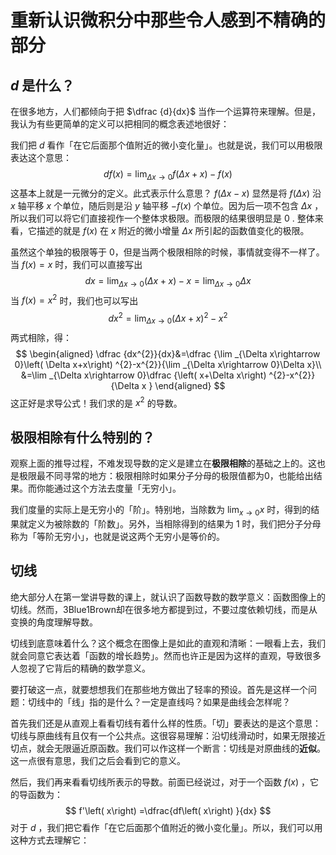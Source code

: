 # 重新认识微积分中那些令人感到不精确的部分

## $d$ 是什么？

在很多地方，人们都倾向于把 $\dfrac {d}{dx}$ 当作一个运算符来理解。但是，我认为有些更简单的定义可以把相同的概念表述地很好：

我们把 $d$ 看作「在它后面那个值附近的微小变化量」。也就是说，我们可以用极限表达这个意思：
$$
df\left( x\right) =\lim _{\Delta x\rightarrow 0}f\left( \Delta x+x\right) -f\left( x\right)
$$
这基本上就是一元微分的定义。此式表示什么意思？ $f\left( \Delta x-x\right)$ 显然是将 $f\left( \Delta x\right)$ 沿 $x$ 轴平移 $x$ 个单位，随后则是沿 $y$ 轴平移 $-f\left( x\right)$ 个单位。因为后一项不包含 $\Delta x$ ，所以我们可以将它们直接视作一个整体求极限。而极限的结果很明显是 $0$ . 整体来看，它描述的就是 $f\left( x\right)$ 在 $x$ 附近的微小增量 $\Delta x$ 所引起的函数值变化的极限。

虽然这个单独的极限等于 $0$，但是当两个极限相除的时候，事情就变得不一样了。当 $f\left( x\right) =x$ 时，我们可以直接写出
$$
dx=\lim _{\Delta x\rightarrow 0}\left( \Delta x+x\right) -x=\lim _{\Delta x\rightarrow 0}\Delta x
$$
当 $f\left( x\right) =x^2$ 时，我们也可以写出
$$
dx^{2}=\lim _{\Delta x\rightarrow 0}\left( \Delta x+x\right) ^{2}-x^{2}
$$
两式相除，得：
$$
\begin{aligned}
\dfrac {dx^{2}}{dx}&=\dfrac {\lim _{\Delta x\rightarrow 0}\left( \Delta x+x\right) ^{2}-x^{2}}{\lim _{\Delta x\rightarrow 0}\Delta x}\\ 
&=\lim _{\Delta x\rightarrow 0}\dfrac {\left( x+\Delta x\right) ^{2}-x^{2}}{\Delta x }
\end{aligned}
$$
这正好是求导公式！我们求的是 $x^{2}$ 的导数。

## 极限相除有什么特别的？

观察上面的推导过程，不难发现导数的定义是建立在**极限相除**的基础之上的。这也是极限最不同寻常的地方：极限相除时如果分子分母的极限值都为0，也能给出结果。而你能通过这个方法去度量「无穷小」。

我们度量的实际上是无穷小的「阶」。特别地，当除数为 $\lim _{x\rightarrow 0}x$ 时，得到的结果就定义为被除数的「阶数」。另外，当相除得到的结果为 $1$ 时，我们把分子分母称为「等阶无穷小」，也就是说这两个无穷小是等价的。

## 切线

绝大部分人在第一堂讲导数的课上，就认识了函数导数的数学意义：函数图像上的切线。然而，3Blue1Brown却在很多地方都提到过，不要过度依赖切线，而是从变换的角度理解导数。

切线到底意味着什么？这个概念在图像上是如此的直观和清晰：一眼看上去，我们就会同意它表达着「函数的增长趋势」。然而也许正是因为这样的直观，导致很多人忽视了它背后的精确的数学意义。

要打破这一点，就要想想我们在那些地方做出了轻率的预设。首先是这样一个问题：切线中的「线」指的是什么？一定是直线吗？如果是曲线会怎样呢？

首先我们还是从直观上看看切线有着什么样的性质。「切」要表达的是这个意思：切线与原曲线有且仅有一个公共点。这很容易理解：沿切线滑动时，如果无限接近切点，就会无限逼近原函数。我们可以作这样一个断言：切线是对原曲线的**近似**。这一点很有意思，我们之后会看到它的意义。

然后，我们再来看看切线所表示的导数。前面已经说过，对于一个函数 $f\left( x\right)$ ，它的导函数为：
$$
f'\left( x\right) =\dfrac{df\left( x\right) }{dx}
$$
对于 $d$ ，我们把它看作「在它后面那个值附近的微小变化量」。所以，我们可以用这种方式去理解它：